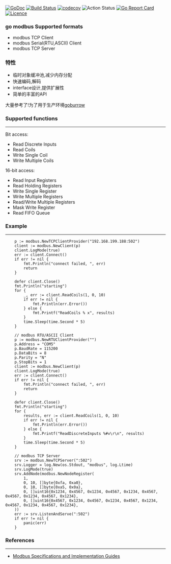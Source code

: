 [![GoDoc](https://godoc.org/github.com/thinkgos/gomodbus?status.svg)](https://godoc.org/github.com/thinkgos/gomodbus)
[![Build Status](https://www.travis-ci.org/thinkgos/gomodbus.svg?branch=master)](https://www.travis-ci.org/thinkgos/gomodbus)
[![codecov](https://codecov.io/gh/thinkgos/gomodbus/branch/master/graph/badge.svg)](https://codecov.io/gh/thinkgos/gomodbus)
![Action Status](https://github.com/thinkgos/gomodbus/workflows/Go/badge.svg)
[![Go Report Card](https://goreportcard.com/badge/github.com/thinkgos/gomodbus)](https://goreportcard.com/report/github.com/thinkgos/gomodbus)
[![Licence](https://img.shields.io/github/license/thinkgos/gomodbus)](https://raw.githubusercontent.com/thinkgos/gomodbus/master/LICENSE)


### go modbus Supported formats

- modbus TCP Client
- modbus Serial(RTU,ASCII) Client
- modbus TCP Server

### 特性

- 临时对象缓冲池,减少内存分配
- 快速编码,解码
- interface设计,提供扩展性
- 简单的丰富的API

大量参考了!为了用于生产环境[goburrow](https://github.com/goburrow/modbus)

### Supported functions

---

Bit access:
*   Read Discrete Inputs
*   Read Coils
*   Write Single Coil
*   Write Multiple Coils

16-bit access:
*   Read Input Registers
*   Read Holding Registers
*   Write Single Register
*   Write Multiple Registers
*   Read/Write Multiple Registers
*   Mask Write Register
*   Read FIFO Queue

### Example

---

```golang
	p := modbus.NewTCPClientProvider("192.168.199.188:502")
	client := modbus.NewClient(p)
	client.LogMode(true)
	err := client.Connect()
	if err != nil {
		fmt.Println("connect failed, ", err)
		return
	}

	defer client.Close()
    fmt.Println("starting")
	for {
		_, err := client.ReadCoils(1, 0, 10)
		if err != nil {
			fmt.Println(err.Error())
		} else {
			fmt.Printf("ReadCoils % x", results)
		}
		time.Sleep(time.Second * 5)
	}
```

```golang
    // modbus RTU/ASCII Client
    p := modbus.NewRTUClientProvider("")
    p.Address = "COM5"
    p.BaudRate = 115200
	p.DataBits = 8
	p.Parity = "N"
	p.StopBits = 1
	client := modbus.NewClient(p)
	client.LogMode(true)
	err := client.Connect()
	if err != nil {
		fmt.Println("connect failed, ", err)
		return
	}

	defer client.Close()
    fmt.Println("starting")
	for {
		results, err := client.ReadCoils(1, 0, 10)
		if err != nil {
			fmt.Println(err.Error())
		} else {
			fmt.Printf("ReadDiscreteInputs %#v\r\n", results)
		}
		time.Sleep(time.Second * 5)
	}
```

```golang
    // modbus TCP Server
	srv := modbus.NewTCPServer(":502")
	srv.Logger = log.New(os.Stdout, "modbus", log.Ltime)
	srv.LogMode(true)
	srv.AddNode(modbus.NewNodeRegister(
		1,
		0, 10, []byte{0xfa, 0xa0},
		0, 10, []byte{0xa5, 0x0a},
		0, []uint16{0x1234, 0x4567, 0x1234, 0x4567, 0x1234, 0x4567, 0x4567, 0x1234, 0x4567, 0x1234},
		0, []uint16{0x4567, 0x1234, 0x4567, 0x1234, 0x4567, 0x1234, 0x4567, 0x1234, 0x4567, 0x1234},
	))
	err := srv.ListenAndServe(":502")
	if err != nil {
		panic(err)
	}
```

### References

---

-   [Modbus Specifications and Implementation Guides](http://www.modbus.org/specs.php)
